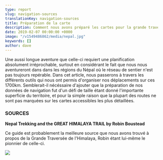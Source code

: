 ```yaml
---
type: report
slug: navigation-sources
translationKey: navigation-sources
title: Préparation de la carte
description: Comment nous avons préparé les cartes pour la grande traversée de l'Himalaya
date: 2019-02-07 00:00:00 +0000
image: "/v1549486862/media/nepal.jpg"
keywords: []
author: dave
---
```

Une aussi longue aventure que celle-ci requiert une planification absolument irréprochable, surtout en considérant le fait que nous nous aventureront dans dans les régions du Népal où le réseau de sentier n'est pas toujours repérable. Dans cet article, nous passerons à travers les différents outils qui nous ont permis d'organiser nos déplacements sur ces 1700km. Semblerait-il nécéssaire d'ajouter que la préparation de nos données de navigation fut d'un défi de taille étant donné l'importante superficie du territoire, et pour la simple raison que la plupart des routes ne sont pas marquées sur les cartes accessibles les plus détaillées.

### SOURCES

**Nepal Trekking and the GREAT HIMALAYA TRAIL by Robin Boustead**

Ce guide est probablement la meilleure source que nous avons trouvé à propos de la Grande Traversée de l'Himalaya, Robin étant lui-même le pionnier de celle-ci.

![](https://res.cloudinary.com/wildernessprime/image/upload/w_800,dpr_auto/v1549881032/5026693-NOC02.jpg)